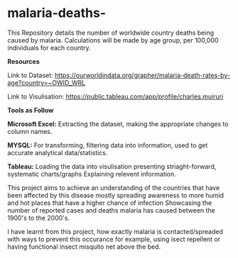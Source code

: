 # malaria-deaths-

This Repository details the number of worldwide country deaths being caused by malaria. Calculations will be made by age group, per 100,000 individuals for each country.

**Resources**

Link to Dataset: https://ourworldindata.org/grapher/malaria-death-rates-by-age?country=~OWID_WRL

Link to Visulisation: https://public.tableau.com/app/profile/charles.muiruri

**Tools as Follow**

**Microsoft Excel:** Extracting the dataset, making the appropriate changes to column names.

**MYSQL:** For transforming, filtering data into information, used to get accurate analytical data/statistics.

**Tableau:** Loading the data into visulisation presenting striaght-forward, systematic charts/graphs Explaining relevent information.

This project aims to achieve an understanding of the countries that have been affected by this disease mostly spreading awareness to more humid and hot places that have a higher chance of infection Showcasing the number of reported cases and deaths malaria has caused between the 1900's to the 2000's.

I have learnt from this project, how exactly malaria is contacted/spreaded with ways to prevent this occurance for example, using isect repellent or having functional insect misquito net above the bed.







